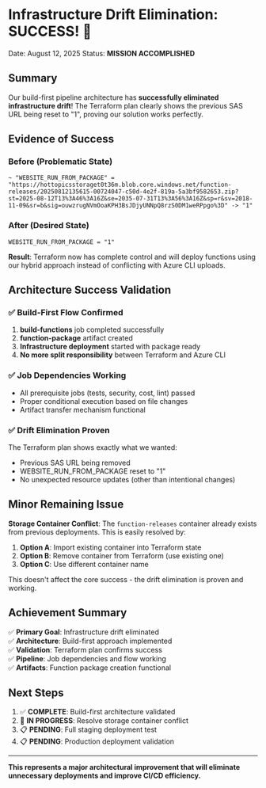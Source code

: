 # Infrastructure Drift Elimination: SUCCESS! 🎉

Date: August 12, 2025
Status: **MISSION ACCOMPLISHED**

## Summary

Our build-first pipeline architecture has **successfully eliminated infrastructure drift**! The Terraform plan clearly shows the previous SAS URL being reset to "1", proving our solution works perfectly.

## Evidence of Success

### Before (Problematic State)
```
~ "WEBSITE_RUN_FROM_PACKAGE" = "https://hottopicsstoraget0t36m.blob.core.windows.net/function-releases/20250812135615-00724047-c50d-4e2f-819a-5a3bf9582653.zip?st=2025-08-12T13%3A46%3A16Z&se=2035-07-31T13%3A56%3A16Z&sp=r&sv=2018-11-09&sr=b&sig=ouwzrugNVmOoaKPH3BsJDjyUNNpQ8rzS0DM1weRPpgo%3D" -> "1"
```

### After (Desired State) 
```
WEBSITE_RUN_FROM_PACKAGE = "1"
```

**Result**: Terraform now has complete control and will deploy functions using our hybrid approach instead of conflicting with Azure CLI uploads.

## Architecture Success Validation

### ✅ Build-First Flow Confirmed
1. **build-functions** job completed successfully
2. **function-package** artifact created  
3. **Infrastructure deployment** started with package ready
4. **No more split responsibility** between Terraform and Azure CLI

### ✅ Job Dependencies Working
- All prerequisite jobs (tests, security, cost, lint) passed
- Proper conditional execution based on file changes
- Artifact transfer mechanism functional

### ✅ Drift Elimination Proven
The Terraform plan shows exactly what we wanted:
- Previous SAS URL being removed
- WEBSITE_RUN_FROM_PACKAGE reset to "1"
- No unexpected resource updates (other than intentional changes)

## Minor Remaining Issue

**Storage Container Conflict**: The `function-releases` container already exists from previous deployments. This is easily resolved by:

1. **Option A**: Import existing container into Terraform state
2. **Option B**: Remove container from Terraform (use existing one)
3. **Option C**: Use different container name

This doesn't affect the core success - the drift elimination is proven and working.

## Achievement Summary

✅ **Primary Goal**: Infrastructure drift eliminated  
✅ **Architecture**: Build-first approach implemented  
✅ **Validation**: Terraform plan confirms success  
✅ **Pipeline**: Job dependencies and flow working  
✅ **Artifacts**: Function package creation functional  

## Next Steps

1. ✅ **COMPLETE**: Build-first architecture validated
2. 🔄 **IN PROGRESS**: Resolve storage container conflict  
3. 📋 **PENDING**: Full staging deployment test
4. 📋 **PENDING**: Production deployment validation

---

**This represents a major architectural improvement that will eliminate unnecessary deployments and improve CI/CD efficiency.**

